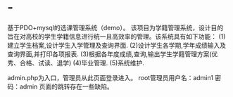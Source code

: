 # -
基于PDO+mysql的选课管理系统（demo）。
该项目为学籍管理系统，设计目的旨在对高校的学生学籍信息进行统一且高效率的管理。该系统具有如下功能：
(1)建立学生档案,设计学生入学管理及查询界面.
(2)设计学生各学期,学年成绩输入及查询界面,并打印各项报表.
(3)根据各年度成绩,查询,输出学生学籍管理方案(优秀、合格、试读、退学)
(4)毕业管理.
(5)系统维护.

admin.php为入口，管理员从此页面登录进入。
root管理员用户名：admin1 密码：admin
页面的跳转存在一些缺陷。
